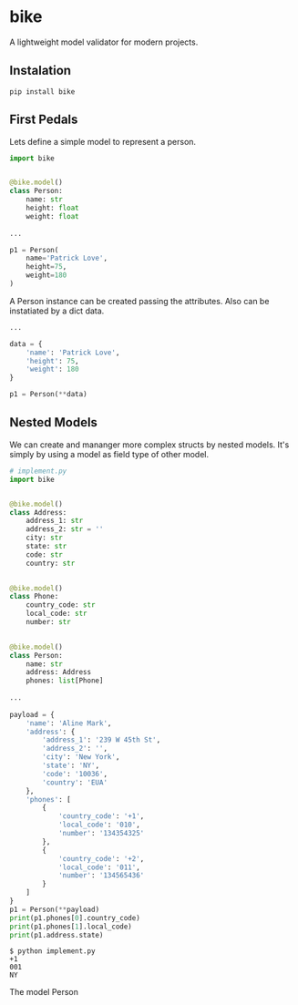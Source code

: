 # bike
A lightweight model validator for modern projects.

## Instalation
```shell
pip install bike
```

## First Pedals

Lets define a simple model to represent a person.

```python hl_lines="1"
import bike


@bike.model()
class Person:
    name: str
    height: float
    weight: float
    
...

p1 = Person(
    name='Patrick Love', 
    height=75, 
    weight=180
)
```
A Person instance can be created passing the attributes.
Also can be instatiated by a dict data.
```python
...

data = {
    'name': 'Patrick Love',
    'height': 75,
    'weight': 180
}

p1 = Person(**data)
```

## Nested Models

We can create and mananger more complex structs by nested
models. It's simply by using a model as field type of other model.

```python
# implement.py
import bike


@bike.model()
class Address:
    address_1: str
    address_2: str = ''
    city: str
    state: str
    code: str
    country: str

    
@bike.model()
class Phone:
    country_code: str
    local_code: str
    number: str

    
@bike.model()
class Person:
    name: str
    address: Address
    phones: list[Phone]
    
...
    
payload = {
    'name': 'Aline Mark',
    'address': {
        'address_1': '239 W 45th St',
        'address_2': '',
        'city': 'New York',
        'state': 'NY',
        'code': '10036',
        'country': 'EUA'
    },
    'phones': [
        {
            'country_code': '+1',
            'local_code': '010',
            'number': '134354325'
        },
        {
            'country_code': '+2',
            'local_code': '011',
            'number': '134565436'
        }
    ]
}
p1 = Person(**payload)
print(p1.phones[0].country_code)
print(p1.phones[1].local_code)
print(p1.address.state)
```
```shell
$ python implement.py
+1
001
NY
```
The model Person

